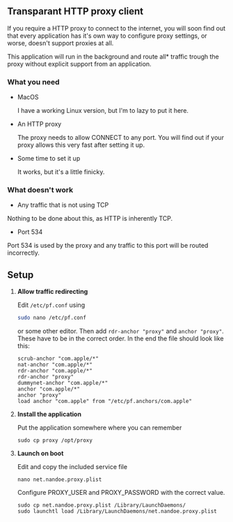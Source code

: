Transparant HTTP proxy client
---

If you require a HTTP proxy to connect to the internet, you will soon
find out that every application has it's own way to 
configure proxy settings, or worse, doesn't support proxies at all.

This application will run in the background and route all* traffic trough
the proxy without explicit support from an application.

### What you need

- MacOS 

  I have a working Linux version, but I'm to lazy to put it here.

- An HTTP proxy 

  The proxy needs to allow CONNECT to any port. You will find out if your proxy
  allows this very fast after setting it up.
 
- Some time to set it up

  It works, but it's a little finicky.

### What doesn't work

- Any traffic that is not using TCP

Nothing to be done about this, as HTTP is inherently TCP.

- Port 534

Port 534 is used by the proxy and any traffic to this port will be routed incorrectly.

Setup
---

1. **Allow traffic redirecting**

    Edit `/etc/pf.conf` using
    
    ```sh
    sudo nano /etc/pf.conf
    ```
    
    or some other editor. Then add `rdr-anchor "proxy"` and `anchor "proxy"`. These 
    have to be in the correct order. In the end the file should look like this:
    
    ```
    scrub-anchor "com.apple/*"
    nat-anchor "com.apple/*"
    rdr-anchor "com.apple/*"
    rdr-anchor "proxy"
    dummynet-anchor "com.apple/*"
    anchor "com.apple/*"
    anchor "proxy"
    load anchor "com.apple" from "/etc/pf.anchors/com.apple"
    ```

2. **Install the application**
  
    Put the application somewhere where you can remember
    
    ```
    sudo cp proxy /opt/proxy
    ```
    
3. **Launch on boot**

    Edit and copy the included service file
    
    ```
    nano net.nandoe.proxy.plist
    ```
    
    Configure PROXY_USER and PROXY_PASSWORD with the correct value.
    
    ```
    sudo cp net.nandoe.proxy.plist /Library/LaunchDaemons/
    sudo launchtl load /Library/LaunchDaemons/net.nandoe.proxy.plist
    ```
    
    
    
